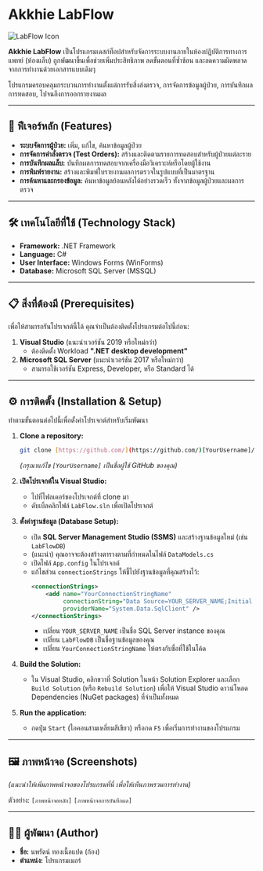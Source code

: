 # Akkhie LabFlow

![LabFlow Icon](https://raw.githubusercontent.com/FortAwesome/Font-Awesome/6.x/svgs/solid/vial-virus.svg)

**Akkhie LabFlow** เป็นโปรแกรมเดสก์ท็อปสำหรับจัดการระบบงานภายในห้องปฏิบัติการทางการแพทย์ (ห้องแล็บ) ถูกพัฒนาขึ้นเพื่อช่วยเพิ่มประสิทธิภาพ ลดขั้นตอนที่ซ้ำซ้อน และลดความผิดพลาดจากการทำงานด้วยเอกสารแบบเดิมๆ

โปรแกรมครอบคลุมกระบวนการทำงานตั้งแต่การรับสิ่งส่งตรวจ, การจัดการข้อมูลผู้ป่วย, การบันทึกผลการทดสอบ, ไปจนถึงการออกรายงานผล

---

## 🚀 ฟีเจอร์หลัก (Features)

* **ระบบจัดการผู้ป่วย:** เพิ่ม, แก้ไข, ค้นหาข้อมูลผู้ป่วย
* **การจัดการคำสั่งตรวจ (Test Orders):** สร้างและติดตามรายการทดสอบสำหรับผู้ป่วยแต่ละราย
* **การบันทึกผลแล็บ:** บันทึกผลการทดสอบจากเครื่องมือวิเคราะห์หรือโดยผู้ใช้งาน
* **การพิมพ์รายงาน:** สร้างและพิมพ์ใบรายงานผลการตรวจในรูปแบบที่เป็นมาตรฐาน
* **การค้นหาและกรองข้อมูล:** ค้นหาข้อมูลย้อนหลังได้อย่างรวดเร็ว ทั้งจากข้อมูลผู้ป่วยและผลการตรวจ

---

## 🛠️ เทคโนโลยีที่ใช้ (Technology Stack)

* **Framework:** .NET Framework
* **Language:** C#
* **User Interface:** Windows Forms (WinForms)
* **Database:** Microsoft SQL Server (MSSQL)

---

## 📋 สิ่งที่ต้องมี (Prerequisites)

เพื่อให้สามารถรันโปรเจกต์นี้ได้ คุณจำเป็นต้องติดตั้งโปรแกรมต่อไปนี้ก่อน:

1.  **Visual Studio** (แนะนำเวอร์ชัน 2019 หรือใหม่กว่า)
    * ต้องติดตั้ง Workload **".NET desktop development"**
2.  **Microsoft SQL Server** (แนะนำเวอร์ชัน 2017 หรือใหม่กว่า)
    * สามารถใช้เวอร์ชัน Express, Developer, หรือ Standard ได้

---

## ⚙️ การติดตั้ง (Installation & Setup)

ทำตามขั้นตอนต่อไปนี้เพื่อตั้งค่าโปรเจกต์สำหรับเริ่มพัฒนา

1.  **Clone a repository:**
    ```bash
    git clone [https://github.com/](https://github.com/)[YourUsername]/Akkhie_LabFlow.git
    ```
    *(กรุณาแก้ไข `[YourUsername]` เป็นชื่อผู้ใช้ GitHub ของคุณ)*

2.  **เปิดโปรเจกต์ใน Visual Studio:**
    * ไปที่โฟลเดอร์ของโปรเจกต์ที่ clone มา
    * ดับเบิ้ลคลิกไฟล์ `LabFlow.sln` เพื่อเปิดโปรเจกต์

3.  **ตั้งค่าฐานข้อมูล (Database Setup):**
    * เปิด **SQL Server Management Studio (SSMS)** และสร้างฐานข้อมูลใหม่ (เช่น `LabFlowDB`)
    * (แนะนำ) คุณอาจจะต้องสร้างตารางตามที่กำหนดในไฟล์ `DataModels.cs`
    * เปิดไฟล์ `App.config` ในโปรเจกต์
    * แก้ไขส่วน `connectionStrings` ให้ชี้ไปยังฐานข้อมูลที่คุณสร้างไว้:
        ```xml
        <connectionStrings>
            <add name="YourConnectionStringName" 
                 connectionString="Data Source=YOUR_SERVER_NAME;Initial Catalog=LabFlowDB;Integrated Security=True;" 
                 providerName="System.Data.SqlClient" />
        </connectionStrings>
        ```
        * เปลี่ยน `YOUR_SERVER_NAME` เป็นชื่อ SQL Server instance ของคุณ
        * เปลี่ยน `LabFlowDB` เป็นชื่อฐานข้อมูลของคุณ
        * เปลี่ยน `YourConnectionStringName` ให้ตรงกับชื่อที่ใช้ในโค้ด

4.  **Build the Solution:**
    * ใน Visual Studio, คลิกขวาที่ Solution ในหน้า Solution Explorer และเลือก `Build Solution` (หรือ `Rebuild Solution`) เพื่อให้ Visual Studio ดาวน์โหลด Dependencies (NuGet packages) ที่จำเป็นทั้งหมด

5.  **Run the application:**
    * กดปุ่ม `Start` (ไอคอนสามเหลี่ยมสีเขียว) หรือกด `F5` เพื่อเริ่มการทำงานของโปรแกรม

---

## 🖼️ ภาพหน้าจอ (Screenshots)

*(แนะนำให้เพิ่มภาพหน้าจอของโปรแกรมที่นี่ เพื่อให้เห็นภาพรวมการทำงาน)*

ตัวอย่าง:
`[ภาพหน้าจอหลัก]`
`[ภาพหน้าจอการบันทึกผล]`

---

## 👨‍💻 ผู้พัฒนา (Author)

* **ชื่อ:** นพรัตน์ ทองเนื้อแปด (ก้อง)
* **ตำแหน่ง:** โปรแกรมเมอร์

